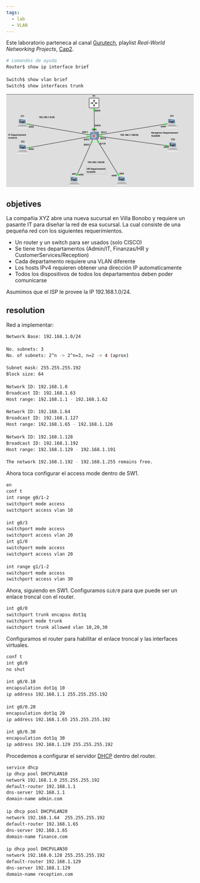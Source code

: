 ```yaml
---
tags:
  - lab
  - VLAN
---
```

Este laboratorio parteneca al canal [Gurutech](https://www.youtube.com/@gurutechnetworks), playlist _Real-World Networking Projects_, [Cap2](https://www.youtube.com/watch?v=F_dSpaTMyuA&list=PLvUOx2WG6R7PlKlERb5zceXxHfC4P7gJn&index=16). 

``` bash
# comandos de ayuda
Router$ show ip interface brief

Switch$ show vlan brief 
Switch$ show interfaces trunk
```

![](_anexos_/Screenshot%20from%202024-02-13%2010-16-12.png)
## objetives
La compañia XYZ abre una nueva sucursal en Villa Bonobo y requiere un pasante IT para diseñar la red de esa sucursal. La cual consiste de una pequeña red con los siguientes requerimientos.
- Un router y un switch para ser usados (solo CISCO)
- Se tiene tres departamentos (Admin/IT, Finanzas/HR y CustomerServices/Reception)
- Cada departamento requiere una VLAN diferente
- Los hosts IPv4 requieren obtener una dirección IP automaticamente
- Todos los dispositivos de todos los departamentos deben poder comunicarse

Asumimos que el ISP le provee la IP 192.168.1.0/24.

## resolution

Red a implementar: 

``` bash
Network Base: 192.168.1.0/24

No. subnets: 3
No. of subnets: 2^n -> 2^n=3, n=2 -> 4 (aprox)

Subnet mask: 255.255.255.192
Block size: 64

Network ID: 192.168.1.0 
Broadcast ID: 192.168.1.63
Host range: 192.168.1.1 - 192.168.1.62

Network ID: 192.168.1.64
Broadcast ID: 192.168.1.127
Host range: 192.168.1.65 - 192.168.1.126

Network ID: 192.168.1.128
Broadcast ID: 192.168.1.192
Host range: 192.168.1.129 - 192.168.1.191

The network 192.168.1.192 - 192.168.1.255 remains free.

```

Ahora toca configurar el access mode dentro de SW1.

``` bash
en
conf t
int range g0/1-2
switchport mode access
switchport access vlan 10 

int g0/3
switchport mode access
switchport access vlan 20 
int g1/0
switchport mode access
switchport access vlan 20 

int range g1/1-2
switchport mode access
switchport access vlan 30
```

Ahora, siguiendo en SW1. Configuramos `Gi0/0` para que puede ser un enlace troncal con el router. 

``` bash
int g0/0
switchport trunk encapsu dot1q
switchport mode trunk 
switchport trunk allowed vlan 10,20,30
```

Configuramos el router para habilitar el enlace troncal y las interfaces virtuales.

``` bash
conf t
int g0/0
no shut

int g0/0.10
encapsulation dot1q 10
ip address 192.168.1.1 255.255.255.192

int g0/0.20
encapsulation dot1q 20
ip address 192.168.1.65 255.255.255.192

int g0/0.30
encapsulation dot1q 30
ip address 192.168.1.129 255.255.255.192
```

 Procedemos a configurar el servidor [DHCP](../../DHCP/DHCP.md)  dentro del router.

``` bash
service dhcp
ip dhcp pool DHCPVLAN10
network 192.168.1.0 255.255.255.192 
default-router 192.168.1.1
dns-server 192.168.1.1
domain-name admin.com

ip dhcp pool DHCPVLAN20
network 192.168.1.64  255.255.255.192 
default-router 192.168.1.65
dns-server 192.168.1.65
domain-name finance.com

ip dhcp pool DHCPVLAN30
network 192.168.0.128 255.255.255.192 
default-router 192.168.1.129 
dns-server 192.168.1.129
domain-name reception.com
```